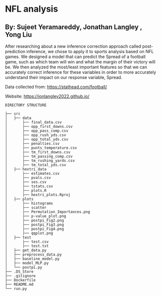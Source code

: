 # NFL analysis 
## By: Sujeet Yeramareddy, Jonathan Langley , Yong Liu


After researching about a new inference correction approach called post-prediction inference, we chose to 
apply it to sports analysis based on NFL games. We designed a model that can predict the Spread
of a football game, such as which team will win and what the margin of their victory will be. We then analyzed the most/least
important features so that we can accurately correct inference for these variables in order to more accurately understand
their impact on our response variable, Spread.


Data collected from: https://stathead.com/football/

Website: https://jonlangley2022.github.io/



```text
DIRECTORY STRUCTURE

├── src
│   ├── data
│       ├── final_data.csv
│       ├── opp_first_downs.csv
│       ├── opp_pass_comp.csv
│       ├── opp_rush_yds.csv
│       ├── opp_total_yds.csv
│       ├── penalties.csv
│       ├── punts_temperature.csv
│       ├── tm_first_downs.csv
│       ├── tm_passing_comp.csv
│       ├── tm_rushing_yards.csv
│       ├── tm_total_yds.csv
│   ├── hextri_data
│       ├── estimates.csv
│       ├── pvals.csv
│       ├── ses.csv
│       ├── tstats.csv
│       ├── plots.R
│       ├── hextri_plots.Rproj
│   ├── plots
│       ├── histograms
│       ├── scatter
│       ├── Permutation_Importances.png
│       ├── p-value_plot.png
│       ├── postpi_Fig2.png
│       ├── postpi_Fig3.png
│       ├── postpi_Fig4.png
│       ├── qqplot.png
│   ├── test
│       ├── test.csv
│       ├── test.txt
│   ├── get_data.py
│   ├── preprocess_data.py
│   ├── baseline_model.py
│   ├── model_MLP.py
│   └── postpi.py
├── .DS_Store
├── .gitignore
├── Dockerfile
├── README.md
└── run.py
```
